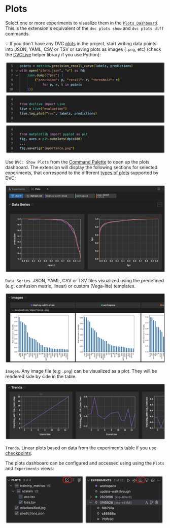 # Plots

Select one or more experiments to visualize them in the
[`Plots Dashboard`](command:dvc.showPlots). This is the extension's equivalent
of the `dvc plots show` and `dvc plots diff` commands.

💡 If you don't have any DVC
[plots](https://dvc.org/doc/command-reference/plots) in the project, start
writing data points into JSON, YAML, CSV or TSV or saving plots as images
(`.png`, etc) (check the [DVCLive](https://dvc.org/doc/dvclive) helper library
if you use Python):

<p align="center">
  <img src="images/plots-dump-with-open-file.png"
       alt="Code to Dump a JSON Plot File" />
  <img src="images/plots-dump-with-dvclive.png"
       alt="Code to Dump a JSON Plot File with DVCLive" />
  <img src="images/plots-dump-image.png"
       alt="Code to Dump an Image Plot File" />
</p>

Use `DVC: Show Plots` from the
[Command Palette](command:workbench.action.quickOpen?%22>DVC:%20Show%20Plots%22)
to open up the plots dashboard. The extension will display the following
sections for selected experiments, that correspond to the different
[types of plots](https://dvc.org/doc/command-reference/plots#supported-file-formats)
supported by DVC:

<p align="center">
  <img src="images/plots-data-series.png"
       alt="Plots: Data Series" />
</p>

`Data Series`. JSON, YAML, CSV or TSV files visualized using the predefined
(e.g. confusion matrix, linear) or custom (Vega-lite) templates.

<p align="center">
  <img src="images/plots-images.png"
       alt="Plots: Images" />
</p>

`Images`. Any image file (e,g `.png`) can be visualized as a plot. They will be
rendered side by side in the table.

<p align="center">
  <img src="images/plots-trends.png"
       alt="Plots: Trends" />
</p>

`Trends`. Linear plots based on data from the experiments table if you use
[checkpoints](https://dvc.org/doc/user-guide/experiment-management/checkpoints).

The plots dashboard can be configured and accessed using using the `Plots` and
`Experiments` views:

<p float="left">
  <img src="images/plots-plots-view-icon.png"
       alt="Plots View" width="49%" />
  <img src="images/plots-experiments-view-icon.png"
       alt="Experiments View" width="49%" />
</p>
